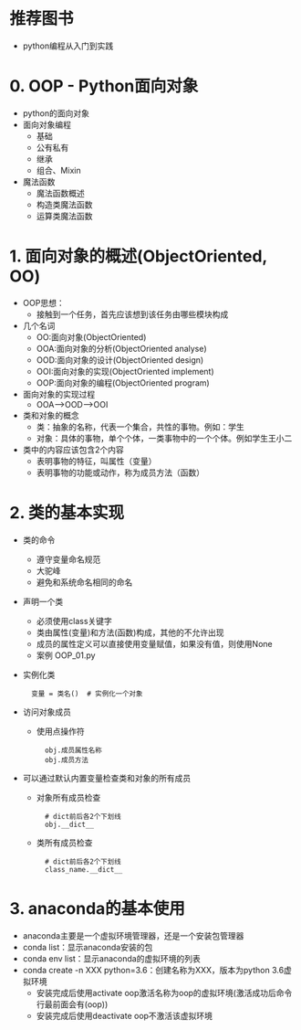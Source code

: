 # 推荐图书
- python编程从入门到实践

# 0. OOP - Python面向对象
- python的面向对象
- 面向对象编程
    - 基础
    - 公有私有
    - 继承
    - 组合、Mixin
- 魔法函数
    - 魔法函数概述
    - 构造类魔法函数
    - 运算类魔法函数

# 1. 面向对象的概述(ObjectOriented, OO)
- OOP思想：
    - 接触到一个任务，首先应该想到该任务由哪些模块构成
- 几个名词
    - OO:面向对象(ObjectOriented)
    - OOA:面向对象的分析(ObjectOriented analyse)
    - OOD:面向对象的设计(ObjectOriented design)
    - OOI:面向对象的实现(ObjectOriented implement)
    - OOP:面向对象的编程(ObjectOriented program)
- 面向对象的实现过程
    - OOA-->OOD-->OOI
- 类和对象的概念
    - 类：抽象的名称，代表一个集合，共性的事物。例如：学生
    - 对象：具体的事物，单个个体，一类事物中的一个个体。例如学生王小二
- 类中的内容应该包含2个内容
    - 表明事物的特征，叫属性（变量）
    - 表明事物的功能或动作，称为成员方法（函数）

# 2. 类的基本实现
- 类的命令
    - 遵守变量命名规范
    - 大驼峰
    - 避免和系统命名相同的命名
- 声明一个类
    - 必须使用class关键字
    - 类由属性(变量)和方法(函数)构成，其他的不允许出现
    - 成员的属性定义可以直接使用变量赋值，如果没有值，则使用None
    - 案例 OOP_01.py
- 实例化类
        
        变量 = 类名()  # 实例化一个对象
        
- 访问对象成员
    - 使用点操作符
        
            obj.成员属性名称
            obj.成员方法
- 可以通过默认内置变量检查类和对象的所有成员
    - 对象所有成员检查
            
            # dict前后各2个下划线
            obj.__dict__
    - 类所有成员检查
            
            # dict前后各2个下划线
            class_name.__dict__
            
            
    
    
# 3. anaconda的基本使用
- anaconda主要是一个虚拟环境管理器，还是一个安装包管理器
- conda list：显示anaconda安装的包
- conda env list：显示anaconda的虚拟环境的列表
- conda create -n XXX python=3.6：创建名称为XXX，版本为python 3.6虚拟环境
    - 安装完成后使用activate oop激活名称为oop的虚拟环境(激活成功后命令行最前面会有(oop))
    - 安装完成后使用deactivate oop不激活该虚拟环境